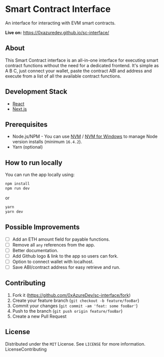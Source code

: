 # Smart Contract Interface

An interface for interacting with EVM smart contracts.

**Live on:** <https://0xazuredev.github.io/sc-interface/>

## About

This Smart Contract interface is an all-in-one interface for executing smart contract functions without the need for a dedicated frontend. It's simple as A B C, just connect your wallet, paste the contract ABI and address and execute from a list of all the available contract functions.

## Development Stack

- [React](https://reactjs.org/docs/getting-started.html)
- [Next.js](https://nextjs.org/docs)

## Prerequisites

- Node.js/NPM - You can use [NVM](https://github.com/nvm-sh/nvm) / [NVM for Windows](https://github.com/coreybutler/nvm-windows) to manage Node version installs (minimum `16.4.2`).
- Yarn (optional)

## How to run locally

You can run the app locally using:

```bash
npm install
npm run dev
```

or

```bash
yarn
yarn dev
```

## Possible Improvements

- [ ] Add an ETH amount field for payable functions.
- [ ] Remove all `any` references from the app.
- [ ] Better documentation.
- [ ] Add Github logo & link to the app so users can fork.
- [ ] Option to connect wallet with localhost.
- [ ] Save ABI/contract address for easy retrieve and run.

## Contributing

1. Fork it (<https://github.com/0xAzureDev/sc-interface/fork>)
2. Create your feature branch (`git checkout -b feature/fooBar`)
3. Commit your changes (`git commit -am 'feat: some fooBar'`)
4. Push to the branch (`git push origin feature/fooBar`)
5. Create a new Pull Request

## License

Distributed under the `MIT` License. See `LICENSE` for more information.
LicenseContributing
